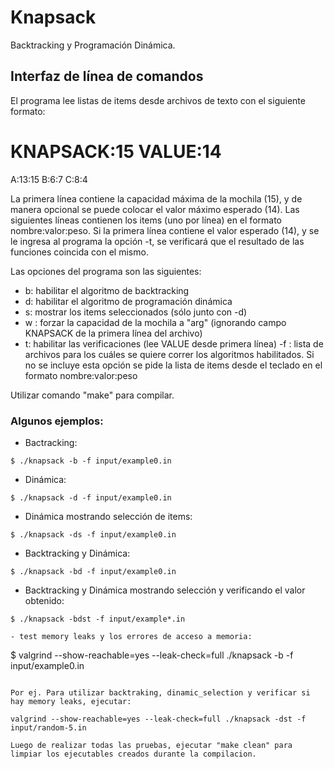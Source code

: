 # Knapsack

Backtracking y Programación Dinámica.

## Interfaz de línea de comandos

El programa lee listas de items desde archivos de texto con el siguiente formato:
# KNAPSACK:15 VALUE:14
A:13:15
B:6:7
C:8:4

La primera línea contiene la capacidad máxima de la mochila (15), y de manera opcional se
puede colocar el valor máximo esperado (14). Las siguientes líneas contienen los items (uno
por línea) en el formato nombre:valor:peso.
Si la primera línea contiene el valor esperado (14), y se le ingresa al programa la opción -t,
se verificará que el resultado de las funciones coincida con el mismo.

Las opciones del programa son las siguientes:
- b: habilitar el algoritmo de backtracking
- d: habilitar el algoritmo de programación dinámica
- s: mostrar los items seleccionados (sólo junto con -d)
- w <arg>: forzar la capacidad de la mochila a "arg" (ignorando campo KNAPSACK de la
primera lı́nea del archivo)
- t: habilitar las verificaciones (lee VALUE desde primera lı́nea)
-f <files>: lista de archivos para los cuáles se quiere correr los algoritmos habilitados. Si
no se incluye esta opción se pide la lista de items desde el teclado en el formato
nombre:valor:peso
  
Utilizar comando "make" para compilar.
  
### Algunos ejemplos:

 - Bactracking:
  ```
  $ ./knapsack -b -f input/example0.in
  ```
 - Dinámica:
  ```
  $ ./knapsack -d -f input/example0.in
  ```
  - Dinámica mostrando selección de items:
  ```
  $ ./knapsack -ds -f input/example0.in
  ```
  - Backtracking y Dinámica:
  ```
  $ ./knapsack -bd -f input/example0.in
  ```
  - Backtracking y Dinámica mostrando selección y verificando el valor obtenido:
  ```
  $ ./knapsack -bdst -f input/example*.in

  - test memory leaks y los errores de acceso a memoria:
  ```
  $ valgrind --show-reachable=yes --leak-check=full ./knapsack -b -f input/example0.in
  ```

Por ej. Para utilizar backtraking, dinamic_selection y verificar si hay memory leaks, ejecutar:

valgrind --show-reachable=yes --leak-check=full ./knapsack -dst -f input/random-5.in

Luego de realizar todas las pruebas, ejecutar "make clean" para limpiar los ejecutables creados durante la compilacion.
